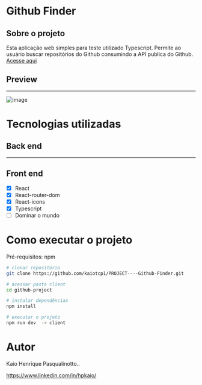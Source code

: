 # Github Finder

## Sobre o projeto

Esta aplicação web simples para teste utilizado Typescript. Permite ao usuário buscar repositórios do Github consumindo a API publica do Github. [Acesse aqui](https://projectgithubfinder.netlify.app)

## Preview
-----------
![image](https://github.com/kaiotcp1/PROJECT----Github-Finder/assets/31595749/55195736-dd14-4b4a-b6ef-d986b7909e05)





# Tecnologias utilizadas
## Back end
-----
## Front end
 - [x] React
 - [x] React-router-dom
 - [x] React-icons
 - [x] Typescript
 - [ ] Dominar o mundo

# Como executar o projeto

Pré-requisitos: npm 

```bash
# clonar repositório
git clone https://github.com/kaiotcp1/PROJECT----Github-Finder.git

# acessar pasta client
cd github-project

# instalar dependências
npm install

# executar o projeto
npm run dev  -> client

```

# Autor

Kaio Henrique Pasqualinotto..

https://www.linkedin.com/in/hpkaio/

